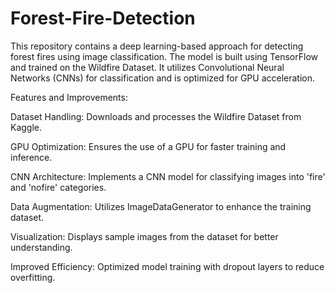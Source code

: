 # Forest-Fire-Detection
This repository contains a deep learning-based approach for detecting forest fires using image classification. The model is built using TensorFlow and trained on the Wildfire Dataset. It utilizes Convolutional Neural Networks (CNNs) for classification and is optimized for GPU acceleration.

Features and Improvements:

Dataset Handling: Downloads and processes the Wildfire Dataset from Kaggle.

GPU Optimization: Ensures the use of a GPU for faster training and inference.

CNN Architecture: Implements a CNN model for classifying images into 'fire' and 'nofire' categories.

Data Augmentation: Utilizes ImageDataGenerator to enhance the training dataset.

Visualization: Displays sample images from the dataset for better understanding.

Improved Efficiency: Optimized model training with dropout layers to reduce overfitting.

